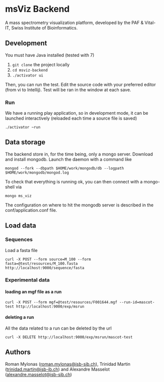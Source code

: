 # msViz Backend
A mass spectrometry visualization platform, developed by the PAF & Vital-IT, Swiss Institute of Bioinformatics.

## Development

You must have Java installed (tested with 7)

 1. `git clone` the project locally
 2. `cd msviz-backend`
 3. `./activator ui`

Then, you can run the test. Edit the source code with your preferred editor (from vi to Intellij). Test will be ran in the window at each save.

### Run
We have a running play application, so in development mode, it can be launched interactively (reloaded each time a source file is saved)

    ./activator ~run

## Data storage
The backend store in, for the time being, only a mongo server. Download and install mongodb. Launch the daemon with a command like

    mongod --fork --dbpath $HOME/work/mongodb/db --logpath $HOME/work/mongodb/mongod.log

To check that everything is running ok, you can then connect with a mongo-shell via

    mongo ms_viz

The configuration on where to hit the mongodb server is described in the conf/application.conf file.

## Load data
### Sequences
Load a fasta file

    curl -X POST --form source=M_100 --form fasta=@test/resources/M_100.fasta  http://localhost:9000/sequence/fasta


### Experimental data
#### loading an mgf file as a run

    curl -X POST --form mgf=@test/resources/F001644.mgf --run-id=mascot-test http://localhost:9000/exp/msrun

#### deleting a run
All the data related to a run can be deleted by the url

    curl -X DELETE http://localhost:9000/exp/msrun/mascot-test

## Authors
Roman Mylonas (roman.mylonas@isb-sib.ch), Trinidad Martin (trinidad.martin@isb-ib.ch) and  Alexandre Masselot (alexandre.masselot@isb-sib.ch)